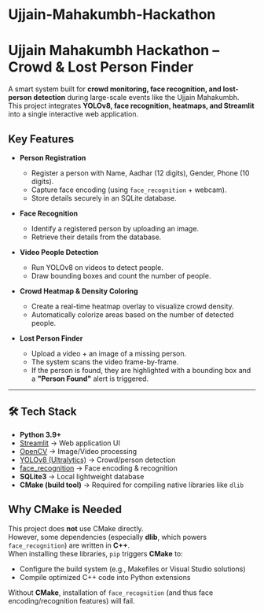 # Ujjain-Mahakumbh-Hackathon
# Ujjain Mahakumbh Hackathon – Crowd & Lost Person Finder

A smart system built for **crowd monitoring, face recognition, and lost-person detection** during large-scale events like the Ujjain Mahakumbh.  
This project integrates **YOLOv8, face recognition, heatmaps, and Streamlit** into a single interactive web application.

## Key Features

- **Person Registration**  
  - Register a person with Name, Aadhar (12 digits), Gender, Phone (10 digits).  
  - Capture face encoding (using `face_recognition` + webcam).  
  - Store details securely in an SQLite database.  

- **Face Recognition**  
  - Identify a registered person by uploading an image.  
  - Retrieve their details from the database.  

- **Video People Detection**  
  - Run YOLOv8 on videos to detect people.  
  - Draw bounding boxes and count the number of people.  

- **Crowd Heatmap & Density Coloring**  
  - Create a real-time heatmap overlay to visualize crowd density.  
  - Automatically colorize areas based on the number of detected people.  

- **Lost Person Finder**  
  - Upload a video + an image of a missing person.  
  - The system scans the video frame-by-frame.  
  - If the person is found, they are highlighted with a bounding box and a **"Person Found"** alert is triggered.  

---

## 🛠️ Tech Stack

- **Python 3.9+**
- [Streamlit](https://streamlit.io/) → Web application UI  
- [OpenCV](https://opencv.org/) → Image/Video processing  
- [YOLOv8 (Ultralytics)](https://github.com/ultralytics/ultralytics) → Crowd/person detection  
- [face_recognition](https://github.com/ageitgey/face_recognition) → Face encoding & recognition  
- **SQLite3** → Local lightweight database  
- **CMake (build tool)** → Required for compiling native libraries like `dlib`


## Why CMake is Needed

This project does **not** use CMake directly.  
However, some dependencies (especially **dlib**, which powers `face_recognition`) are written in **C++**.  
When installing these libraries, `pip` triggers **CMake** to:

- Configure the build system (e.g., Makefiles or Visual Studio solutions)  
- Compile optimized C++ code into Python extensions  

Without **CMake**, installation of `face_recognition` (and thus face encoding/recognition features) will fail.  
